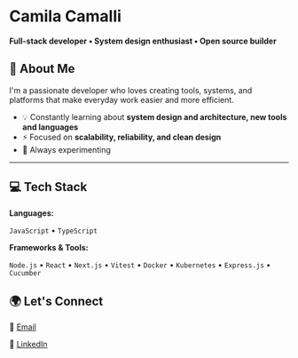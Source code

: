 # Camila Camalli

**Full-stack developer • System design enthusiast • Open source builder**

## 👋 About Me

I'm a passionate developer who loves creating tools, systems, and platforms that make everyday work easier and more efficient.  

- 💡 Constantly learning about **system design and architecture, new tools and languages**
- ⚡ Focused on **scalability, reliability, and clean design**
- 🧩 Always experimenting

---

## 💻 Tech Stack 

**Languages:**

`JavaScript` • `TypeScript`

**Frameworks & Tools:**

`Node.js` • `React` • `Next.js` • `Vitest` • `Docker` • `Kubernetes` • `Express.js` • `Cucumber`  

## 🌍 Let's Connect 

📩 [Email](camilaagustinacamalli@gmail.com)

💼 [LinkedIn](https://www.linkedin.com/in/camila-camalli/)
